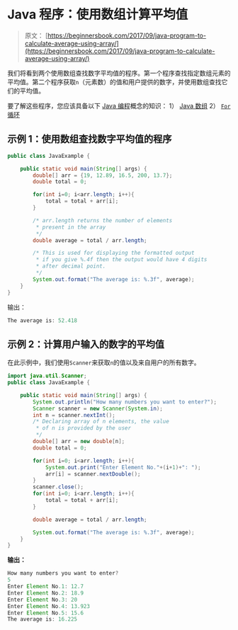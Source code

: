 # Java 程序：使用数组计算平均值

> 原文： [https://beginnersbook.com/2017/09/java-program-to-calculate-average-using-array/](https://beginnersbook.com/2017/09/java-program-to-calculate-average-using-array/)

我们将看到两个使用数组查找数字平均值的程序。第一个程序查找指定数组元素的平均值。第二个程序获取`n`（元素数）的值和用户提供的数字，并使用数组查找它们的平均值。

要了解这些程序，您应该具备以下 [Java 编程](https://beginnersbook.com/java-tutorial-for-beginners-with-examples/)概念的知识：
1） [Java 数组](https://beginnersbook.com/2013/05/java-arrays/)
2） [`For`循环](https://beginnersbook.com/2015/03/for-loop-in-java-with-example/)

## 示例 1：使用数组查找数字平均值的程序

```java
public class JavaExample {

    public static void main(String[] args) {
        double[] arr = {19, 12.89, 16.5, 200, 13.7};
        double total = 0;

        for(int i=0; i<arr.length; i++){
        	total = total + arr[i];
        }

        /* arr.length returns the number of elements 
         * present in the array
         */
        double average = total / arr.length;

        /* This is used for displaying the formatted output
         * if you give %.4f then the output would have 4 digits
         * after decimal point.
         */
        System.out.format("The average is: %.3f", average);
    }
}
```

输出：

```java
The average is: 52.418
```

## 示例 2：计算用户输入的数字的平均值

在此示例中，我们使用`Scanner`来获取`n`的值以及来自用户的所有数字。

```java
import java.util.Scanner;
public class JavaExample {

    public static void main(String[] args) {
        System.out.println("How many numbers you want to enter?");
        Scanner scanner = new Scanner(System.in);
        int n = scanner.nextInt();
        /* Declaring array of n elements, the value
         * of n is provided by the user
         */
        double[] arr = new double[n];
        double total = 0;

        for(int i=0; i<arr.length; i++){
        	System.out.print("Enter Element No."+(i+1)+": ");
        	arr[i] = scanner.nextDouble();
        }
        scanner.close();
        for(int i=0; i<arr.length; i++){
        	total = total + arr[i];
        }

        double average = total / arr.length;

        System.out.format("The average is: %.3f", average);
    }
}
```

**输出：**

```java
How many numbers you want to enter?
5
Enter Element No.1: 12.7
Enter Element No.2: 18.9
Enter Element No.3: 20
Enter Element No.4: 13.923
Enter Element No.5: 15.6
The average is: 16.225
```